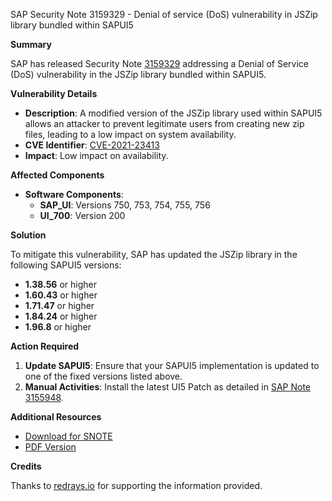 SAP Security Note 3159329 - Denial of service (DoS) vulnerability in JSZip library bundled within SAPUI5

**Summary**

SAP has released Security Note [3159329](https://me.sap.com/notes/3159329) addressing a Denial of Service (DoS) vulnerability in the JSZip library bundled within SAPUI5.

**Vulnerability Details**

- **Description**: A modified version of the JSZip library used within SAPUI5 allows an attacker to prevent legitimate users from creating new zip files, leading to a low impact on system availability.
- **CVE Identifier**: [CVE-2021-23413](https://nvd.nist.gov/vuln/detail/CVE-2021-23413)
- **Impact**: Low impact on availability.

**Affected Components**

- **Software Components**:
  - **SAP_UI**: Versions 750, 753, 754, 755, 756
  - **UI_700**: Version 200

**Solution**

To mitigate this vulnerability, SAP has updated the JSZip library in the following SAPUI5 versions:

- **1.38.56** or higher
- **1.60.43** or higher
- **1.71.47** or higher
- **1.84.24** or higher
- **1.96.8** or higher

**Action Required**

1. **Update SAPUI5**: Ensure that your SAPUI5 implementation is updated to one of the fixed versions listed above.
2. **Manual Activities**: Install the latest UI5 Patch as detailed in [SAP Note 3155948](https://me.sap.com/notes/3155948).

**Additional Resources**

- [Download for SNOTE](https://notesdownloads.sap.com/note/0040000001499452023)
- [PDF Version](https://me.sap.com/sap/support/sfm/notes/print/0003159329?language=en-US&token=99735FBA6B22DEDB8290E9AB296EB7D4)

**Credits**

Thanks to [redrays.io](https://redrays.io) for supporting the information provided.